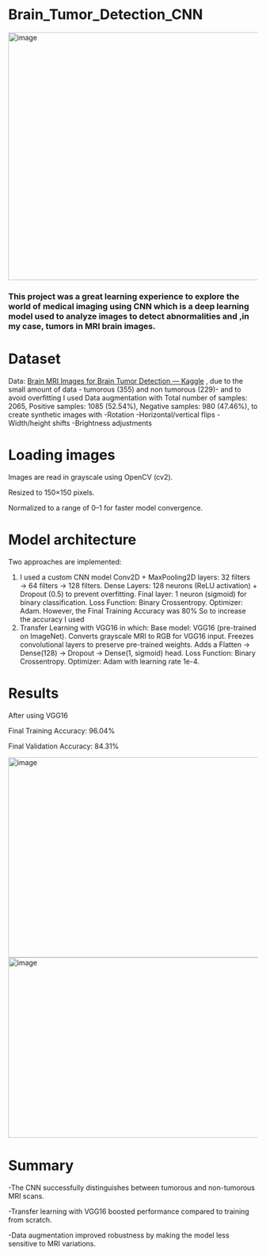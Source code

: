 # Brain_Tumor_Detection_CNN
<img width="1200" height="500" alt="image" src="https://github.com/user-attachments/assets/5b2dd6e5-3df5-427f-97f6-3208b69b1a2e" />


### This project was a great learning experience to explore the world of **medical imaging** using CNN which is a deep learning model used to analyze images to detect abnormalities and ,in my case, tumors in MRI brain images. 


# Dataset
Data: [Brain MRI Images for Brain Tumor Detection — Kaggle](https://www.kaggle.com/datasets/navoneel/brain-mri-images-for-brain-tumor-detection)
, due to the small amount of data - tumorous (355) and non tumorous (229)- and to avoid overfitting I used Data augmentation with Total number of samples: 2065, Positive samples: 1085 (52.54%), Negative samples: 980 (47.46%), to create synthetic images with 
-Rotation
-Horizontal/vertical flips
-Width/height shifts
-Brightness adjustments

# Loading images 
Images are read in grayscale using OpenCV (cv2).

Resized to 150×150 pixels.

Normalized to a range of 0–1 for faster model convergence.

# Model architecture
Two approaches are implemented:

1. I used a custom CNN model Conv2D + MaxPooling2D layers:
32 filters → 64 filters → 128 filters.
Dense Layers:
128 neurons (ReLU activation) + Dropout (0.5) to prevent overfitting.
Final layer: 1 neuron (sigmoid) for binary classification.
Loss Function: Binary Crossentropy.
Optimizer: Adam.
However, the Final Training Accuracy was 80%
So to increase the accuracy I used
2. Transfer Learning with VGG16 in which:
Base model: VGG16 (pre-trained on ImageNet).
Converts grayscale MRI to RGB for VGG16 input.
Freezes convolutional layers to preserve pre-trained weights.
Adds a Flatten → Dense(128) → Dropout → Dense(1, sigmoid) head.
Loss Function: Binary Crossentropy.
Optimizer: Adam with learning rate 1e-4.

# Results
After using VGG16

Final Training Accuracy: 96.04%

Final Validation Accuracy: 84.31%

<img width="971" height="404" alt="image" src="https://github.com/user-attachments/assets/5a65e744-ddab-465d-96fe-8fe9f57baa65" />



<img width="969" height="364" alt="image" src="https://github.com/user-attachments/assets/262980c2-0ac2-4737-8269-08f0089afd1e" />

# Summary 
-The CNN successfully distinguishes between tumorous and non-tumorous MRI scans.

-Transfer learning with VGG16 boosted performance compared to training from scratch.

-Data augmentation improved robustness by making the model less sensitive to MRI variations.



